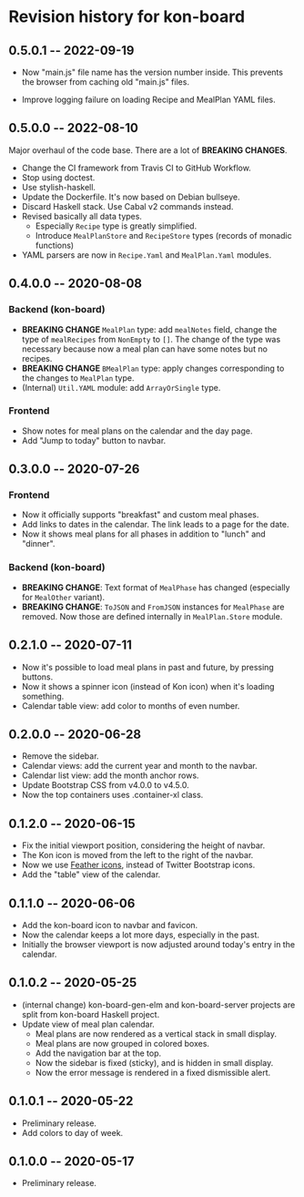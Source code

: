 # Revision history for kon-board

## 0.5.0.1  -- 2022-09-19

- Now "main.js" file name has the version number inside.
  This prevents the browser from caching old "main.js" files.

- Improve logging failure on loading Recipe and MealPlan YAML files.


## 0.5.0.0  -- 2022-08-10

Major overhaul of the code base. There are a lot of **BREAKING CHANGES**.

- Change the CI framework from Travis CI to GitHub Workflow.
- Stop using doctest.
- Use stylish-haskell.
- Update the Dockerfile. It's now based on Debian bullseye.
- Discard Haskell stack. Use Cabal v2 commands instead.
- Revised basically all data types.
  - Especially `Recipe` type is greatly simplified.
  - Introduce `MealPlanStore` and `RecipeStore` types (records of monadic functions)
- YAML parsers are now in `Recipe.Yaml` and `MealPlan.Yaml` modules.


## 0.4.0.0  -- 2020-08-08

### Backend (kon-board)

* **BREAKING CHANGE** `MealPlan` type: add `mealNotes` field, change the type of `mealRecipes` from `NonEmpty` to `[]`.
  The change of the type was necessary because now a meal plan can have some notes but no recipes.
* **BREAKING CHANGE** `BMealPlan` type: apply changes corresponding to the changes to `MealPlan` type.
* (Internal) `Util.YAML` module: add `ArrayOrSingle` type.

### Frontend

* Show notes for meal plans on the calendar and the day page.
* Add "Jump to today" button to navbar.

## 0.3.0.0  -- 2020-07-26

### Frontend

* Now it officially supports "breakfast" and custom meal phases.
* Add links to dates in the calendar. The link leads to a page for the date.
* Now it shows meal plans for all phases in addition to "lunch" and "dinner".


### Backend (kon-board)

* **BREAKING CHANGE**: Text format of `MealPhase` has changed (especially for `MealOther` variant).
* **BREAKING CHANGE**: `ToJSON` and `FromJSON` instances for `MealPhase` are removed.
  Now those are defined internally in `MealPlan.Store` module.


## 0.2.1.0  -- 2020-07-11

* Now it's possible to load meal plans in past and future, by pressing buttons.
* Now it shows a spinner icon (instead of Kon icon) when it's loading something.
* Calendar table view: add color to months of even number.

## 0.2.0.0  -- 2020-06-28

* Remove the sidebar.
* Calendar views: add the current year and month to the navbar.
* Calendar list view: add the month anchor rows.
* Update Bootstrap CSS from v4.0.0 to v4.5.0.
* Now the top containers uses .container-xl class.

## 0.1.2.0  -- 2020-06-15

* Fix the initial viewport position, considering the height of navbar.
* The Kon icon is moved from the left to the right of the navbar.
* Now we use [Feather icons](https://feathericons.com/), instead of Twitter Bootstrap icons.
* Add the "table" view of the calendar.


## 0.1.1.0  -- 2020-06-06

* Add the kon-board icon to navbar and favicon.
* Now the calendar keeps a lot more days, especially in the past.
* Initially the browser viewport is now adjusted around today's entry in the calendar.

## 0.1.0.2  -- 2020-05-25

* (internal change) kon-board-gen-elm and kon-board-server projects
  are split from kon-board Haskell project.
* Update view of meal plan calendar.
  * Meal plans are now rendered as a vertical stack in small display.
  * Meal plans are now grouped in colored boxes.
  * Add the navigation bar at the top.
  * Now the sidebar is fixed (sticky), and is hidden in small display.
  * Now the error message is rendered in a fixed dismissible alert.


## 0.1.0.1  -- 2020-05-22

* Preliminary release.
* Add colors to day of week.

## 0.1.0.0  -- 2020-05-17

* Preliminary release.
